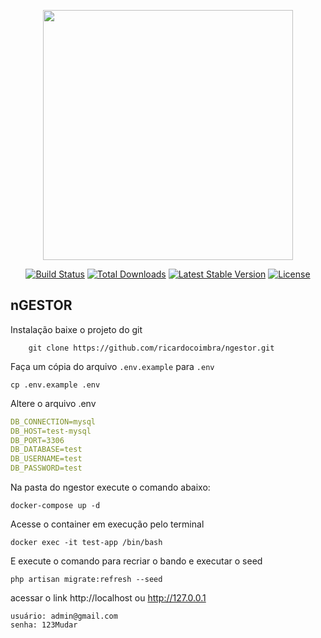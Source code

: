 <p align="center"><a href="https://laravel.com" target="_blank"><img src="https://raw.githubusercontent.com/laravel/art/master/logo-lockup/5%20SVG/2%20CMYK/1%20Full%20Color/laravel-logolockup-cmyk-red.svg" width="400"></a></p>

<p align="center">
<a href="https://travis-ci.org/laravel/framework"><img src="https://travis-ci.org/laravel/framework.svg" alt="Build Status"></a>
<a href="https://packagist.org/packages/laravel/framework"><img src="https://poser.pugx.org/laravel/framework/d/total.svg" alt="Total Downloads"></a>
<a href="https://packagist.org/packages/laravel/framework"><img src="https://poser.pugx.org/laravel/framework/v/stable.svg" alt="Latest Stable Version"></a>
<a href="https://packagist.org/packages/laravel/framework"><img src="https://poser.pugx.org/laravel/framework/license.svg" alt="License"></a>
</p>

## nGESTOR

Instalação
baixe o projeto do git
```git
    git clone https://github.com/ricardocoimbra/ngestor.git
```

Faça um cópia do arquivo `.env.example` para `.env`

```shell
cp .env.example .env
```

Altere o arquivo .env
```yaml
DB_CONNECTION=mysql
DB_HOST=test-mysql
DB_PORT=3306
DB_DATABASE=test
DB_USERNAME=test
DB_PASSWORD=test
```

Na pasta do ngestor execute o comando abaixo:

```shell
docker-compose up -d
```

Acesse o container em execução pelo terminal
```shell
docker exec -it test-app /bin/bash
```

E execute o comando para recriar o bando e executar o seed
```shell
php artisan migrate:refresh --seed
```

acessar o link http://localhost ou http://127.0.0.1 

```
usuário: admin@gmail.com
senha: 123Mudar
```

